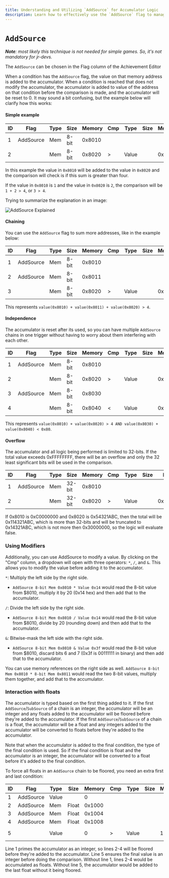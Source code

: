 ```yaml
---
title: Understanding and Utilizing `AddSource` for Accumulator Logic
description: Learn how to effectively use the `AddSource` flag to manage accumulators in achievement conditions, including chaining, modifiers, overflow handling, and interactions with float values.
---
```


# `AddSource`

_**Note**: most likely this technique is not needed for simple games. So, it's not mandatory for jr-devs._

The `AddSource` can be chosen in the Flag column of the Achievement Editor

When a condition has the `AddSource` flag, the value on that memory address is added to the accumulator. When a condition is reached that does not modify the accumulator, the accumulator is added to value of the address on that condition before the comparison is made, and the accumulator will be reset to 0. It may sound a bit confusing, but the example below will clarify how this works:

#### Simple example

| ID  | Flag      | Type | Size  | Memory | Cmp | Type  | Size | Mem/Val | Hits  |
| --- | --------- | ---- | ----- | ------ | --- | ----- | ---- | ------- | ----- |
| 1   | AddSource | Mem  | 8-bit | 0x8010 |     |       |      |         |       |
| 2   |           | Mem  | 8-bit | 0x8020 | >   | Value |      | 0x04    | 0 (0) |

In this example the value in `0x8010` will be added to the value in `0x8020` and the comparison will check is if this sum is greater than four.

If the value in `0x8010` is `1` and the value in `0x8020` is `2`, the comparison will be `1 + 2 > 4`, or `3 > 4`.

Trying to summarize the explanation in an image:

![`AddSource` Explained](https://user-images.githubusercontent.com/8508804/42702180-1712bca0-869f-11e8-9949-11021fa891bb.png)

#### Chaining

You can use the `AddSource` flag to sum more addresses, like in the example below:

| ID  | Flag      | Type | Size  | Memory | Cmp | Type  | Size | Mem/Val | Hits  |
| --- | --------- | ---- | ----- | ------ | --- | ----- | ---- | ------- | ----- |
| 1   | AddSource | Mem  | 8-bit | 0x8010 |     |       |      |         |       |
| 2   | AddSource | Mem  | 8-bit | 0x8011 |     |       |      |         |       |
| 3   |           | Mem  | 8-bit | 0x8020 | >   | Value |      | 0x04    | 0 (0) |

This represents `value(0x8010) + value(0x8011) + value(0x8020) > 4`.

#### Independence

The accumulator is reset after its used, so you can have multiple `AddSource` chains in one trigger without having to worry about them interfering with each other.

| ID  | Flag      | Type | Size  | Memory | Cmp | Type  | Size | Mem/Val | Hits  |
| --- | --------- | ---- | ----- | ------ | --- | ----- | ---- | ------- | ----- |
| 1   | AddSource | Mem  | 8-bit | 0x8010 |     |       |      |         |       |
| 2   |           | Mem  | 8-bit | 0x8020 | >   | Value |      | 0x04    | 0 (0) |
| 3   | AddSource | Mem  | 8-bit | 0x8030 |     |       |      |         |       |
| 4   |           | Mem  | 8-bit | 0x8040 | <   | Value |      | 0x80    | 0 (0) |

This represents `value(0x8010) + value(0x8020) > 4 AND value(0x8030) + value(0x8040) < 0x80`.

#### Overflow

The accumulator and all logic being performed is limited to 32-bits. If the total value exceeds 0xFFFFFFFF, there will be an overflow and only the 32 least significant bits will be used in the comparison.

| ID  | Flag      | Type | Size   | Memory | Cmp | Type  | Size | Mem/Val    | Hits  |
| --- | --------- | ---- | ------ | ------ | --- | ----- | ---- | ---------- | ----- |
| 1   | AddSource | Mem  | 32-bit | 0x8010 |     |       |      |            |       |
| 2   |           | Mem  | 32-bit | 0x8020 | >   | Value |      | 0x30000000 | 0 (0) |

If 0x8010 is 0xC0000000 and 0x8020 is 0x54321ABC, then the total will be 0x114321ABC, which is more than 32-bits and will be truncated to 0x14321ABC, which is not more then 0x30000000, so the logic will evaluate false.

### Using Modifiers

Additionally, you can use AddSource to modify a value. By clicking on the "Cmp" column, a dropdown will open with three operators: `*`, `/`, and `&`. This allows you to modify the value before adding it to the accumulator.

`*`: Multiply the left side by the right side.

- `AddSource 8-bit Mem 0x8010 * Value 0x14` would read the 8-bit value from $8010, multiply it by 20 (0x14 hex) and then add that to the accumulator.

`/`: Divide the left side by the right side.

- `AddSource 8-bit Mem 0x8010 / Value 0x14` would read the 8-bit value from $8010, divide by 20 (rounding down) and then add that to the accumulator.

`&`: Bitwise-mask the left side with the right side.

- `AddSource 8-bit Mem 0x8010 & Value 0x3f` would read the 8-bit value from $8010, discard bits 6 and 7 (0x3f is 00111111 in binary) and then add that to the accumulator.

You can use memory references on the right side as well. `AddSource 8-bit Mem 0x8010 * 8-bit Mem 0x8011` would read the two 8-bit values, multiply them together, and add that to the accumulator.

### Interaction with floats

The accumulator is typed based on the first thing added to it. If the first `AddSource`/`SubSource` of a chain is an integer, the accumulator will be an integer and any floats added to the accumulator will be floored before they're added to the accumulator. If the first `AddSource`/`SubSource` of a chain is a float, the accumulator will be a float and any integers added to the accumulator will be converted to floats before they're added to the accumulator.

Note that when the accumulator is added to the final condition, the type of the final condition is used. So if the final condition is float and the accumulator is an integer, the accumulator will be converted to a float before it's added to the final condition.

To force all floats in an `AddSource` chain to be floored, you need an extra first and last condition:

| ID  | Flag      | Type  | Size  | Memory | Cmp | Type  | Size | Mem/Val | Hits  |
| --- | --------- | ----- | ----- | ------ | --- | ----- | ---- | ------- | ----- |
| 1   | AddSource | Value |       | 0      |     |       |      |         |       |
| 2   | AddSource | Mem   | Float | 0x1000 |     |       |      |         |       |
| 3   | AddSource | Mem   | Float | 0x1004 |     |       |      |         |       |
| 4   | AddSource | Mem   | Float | 0x1008 |     |       |      |         |       |
| 5   |           | Value |       | 0      | >   | Value |      | 12      | 0 (0) |

Line 1 primes the accumulator as an integer, so lines 2-4 will be floored before they're added to the accumulator. Line 5 ensures the final value is an integer before doing the comparison. Without line 1, lines 2-4 would be accumulated as floats. Without line 5, the accumulator would be added to the last float without it being floored.
